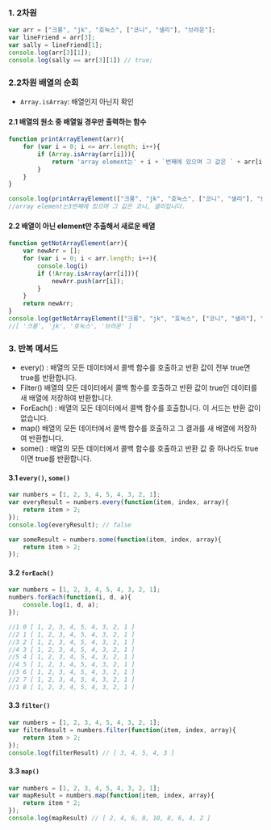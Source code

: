### 1. 2차원 
```javascript
var arr = ["크롱", "jk", "호눅스", ["코니", "샐리"], "브라운"];
var lineFriend = arr[3];
var sally = lineFriend[1];
console.log(arr[3][1]);
console.log(sally == arr[3][1]) // true;
```
### 2.2차원 배열의 순회 

* `Array.isArray`: 배열인지 아닌지 확인

#### 2.1 배열의 원소 중 배열일 경우만 출력하는 함수
```javascript 
function printArrayElement(arr){
    for (var i = 0; i <= arr.length; i++){
        if (Array.isArray(arr[i])){
            return 'array element는' + i + `번째에 있으며 그 값은 ` + arr[i].join(', ') + `입니다.`;
        }
    }
}

console.log(printArrayElement(["크롱", "jk", "호눅스", ["코니", "샐리"], "브라운"]));
//array element는3번째에 있으며 그 값은 코니, 샐리입니다.
```
#### 2.2 배열이 아닌 element만 추출해서 새로운 배열 
```javascript
function getNotArrayElement(arr){
    var newArr = [];
    for (var i = 0; i < arr.length; i++){
        console.log(i)
        if (!Array.isArray(arr[i])){
            newArr.push(arr[i]);
        }
    }
    return newArr;
}
console.log(getNotArrayElement(["크롱", "jk", "호눅스", ["코니", "샐리"], "브라운"]));
//[ '크롱', 'jk', '호눅스', '브라운' ]
```
### 3. 반복 메서드

* every() : 배열의 모든 데이터에서 콜백 함수를 호출하고 반환 값이 전부 true면 true를 반환합니다.
* Filter() 배열의 모든 데이터에서 콜백 함수를 호출하고 반환 값이 true인 데이터를 새 배열에 저장하여 반환합니다.
* ForEach() : 배열의 모든 데이터에서 콜백 함수를 호출합니다. 이 서드는 반환 값이 없습니다.
* map() 배열의 모든 데이터에서 콜백 함수를 호출하고 그 결과를 새 배열에 저장하여 반환합니다.
* some() : 배열의 모든 데이터에서 콜백 함수를 호출하고 반환 값 중 하나라도 true이면 true를 반환합니다.

#### 3.1 `every()`, `some()`
```javascript
var numbers = [1, 2, 3, 4, 5, 4, 3, 2, 1];
var everyResult = numbers.every(function(item, index, array){
    return item > 2;
});
console.log(everyResult); // false

var someResult = numbers.some(function(item, index, array){
    return item > 2;
});

```
#### 3.2 `forEach()`
```javascript
var numbers = [1, 2, 3, 4, 5, 4, 3, 2, 1];
numbers.forEach(function(i, d, a){
    console.log(i, d, a);
});

//1 0 [ 1, 2, 3, 4, 5, 4, 3, 2, 1 ]
//2 1 [ 1, 2, 3, 4, 5, 4, 3, 2, 1 ]
//3 2 [ 1, 2, 3, 4, 5, 4, 3, 2, 1 ]
//4 3 [ 1, 2, 3, 4, 5, 4, 3, 2, 1 ]
//5 4 [ 1, 2, 3, 4, 5, 4, 3, 2, 1 ]
//4 5 [ 1, 2, 3, 4, 5, 4, 3, 2, 1 ]
//3 6 [ 1, 2, 3, 4, 5, 4, 3, 2, 1 ]
//2 7 [ 1, 2, 3, 4, 5, 4, 3, 2, 1 ]
//1 8 [ 1, 2, 3, 4, 5, 4, 3, 2, 1 ]
```

#### 3.3 `filter()`
```javascript
var numbers = [1, 2, 3, 4, 5, 4, 3, 2, 1];
var filterResult = numbers.filter(function(item, index, array){
    return item > 2;
});
console.log(filterResult) // [ 3, 4, 5, 4, 3 ]
```
#### 3.3 `map()`
```javascript
var numbers = [1, 2, 3, 4, 5, 4, 3, 2, 1];
var mapResult = numbers.map(function(item, index, array){
    return item * 2;
});
console.log(mapResult) // [ 2, 4, 6, 8, 10, 8, 6, 4, 2 ]
```

